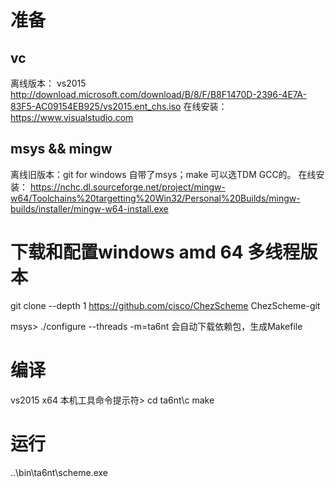 # 准备

## vc
离线版本：
vs2015 http://download.microsoft.com/download/B/8/F/B8F1470D-2396-4E7A-83F5-AC09154EB925/vs2015.ent_chs.iso
在线安装：
https://www.visualstudio.com


## msys && mingw
离线旧版本：git for windows 自带了msys；make 可以选TDM GCC的。
在线安装： https://nchc.dl.sourceforge.net/project/mingw-w64/Toolchains%20targetting%20Win32/Personal%20Builds/mingw-builds/installer/mingw-w64-install.exe



# 下载和配置windows amd 64 多线程版本
git clone --depth 1 https://github.com/cisco/ChezScheme ChezScheme-git

msys>
./configure --threads -m=ta6nt
会自动下载依赖包，生成Makefile

# 编译
vs2015 x64 本机工具命令提示符>
cd ta6nt\c
make

# 运行
..\bin\ta6nt\scheme.exe
